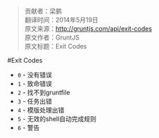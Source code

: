 > 贡献者：梁鹏  
> 翻译时间：2014年5月19日  
> 原文来源：http://gruntjs.com/api/exit-codes  
> 原文作者：GruntJS  
> 原文标题：Exit Codes  

#Exit Codes

- `0` - 没有错误
- `1` - 致命错误
- `2` - 找不到gruntfile
- `3` - 任务出错
- `4` - 模版处理出错
- `5` - 无效的shell自动完成规则
- `6` - 警告
